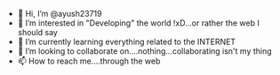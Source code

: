 - 👋 Hi, I’m @ayush23719
- 👀 I’m interested in "Developing" the world !xD...or rather the web I should say
- 🌱 I’m currently learning everything related to the INTERNET
- 💞️ I’m looking to collaborate on....nothing...collaborating isn't my thing
- 📫 How to reach me....through the web

<!---
ayush23719/ayush23719 is a ✨ special ✨ repository because its `README.md` (this file) appears on your GitHub profile.
You can click the Preview link to take a look at your changes.
--->
